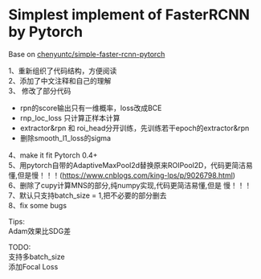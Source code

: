 # Simplest implement of FasterRCNN by Pytorch  

Base on [chenyuntc/simple-faster-rcnn-pytorch](https://github.com/chenyuntc/simple-faster-rcnn-pytorch)  

1、重新组织了代码结构，方便阅读  
2、添加了中文注释和自己的理解  
3、 修改了部分代码  
* rpn的score输出只有一维概率，loss改成BCE  
* rnp_loc_loss 只计算正样本计算  
* extractor&rpn 和 roi_head分开训练，先训练若干epoch的extractor&rpn  
* 删除smooth_l1_loss的sigma

4、make it fit Pytorch 0.4+  
5、用pytorch自带的AdaptiveMaxPool2d替换原来ROIPool2D，代码更简洁易懂,但是慢！！！(https://www.cnblogs.com/king-lps/p/9026798.html)  
6、删除了cupy计算MNS的部分,纯numpy实现,代码更简洁易懂,但是 慢！！！  
7、默认只支持batch_size = 1,把不必要的部分删去  
8、fix some bugs  

Tips:  
Adam效果比SDG差  


TODO:  
支持多batch_size  
添加Focal Loss  

